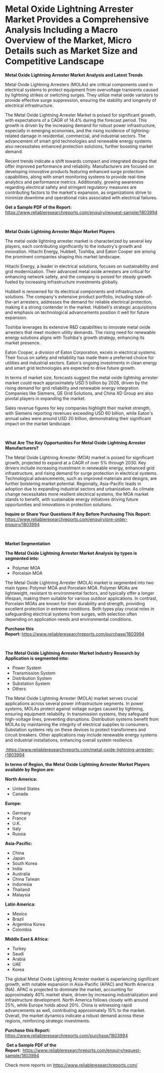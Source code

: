 <p><h1>Metal Oxide Lightning Arrester Market Provides a Comprehensive Analysis Including a Macro Overview of the Market, Micro Details such as Market Size and Competitive Landscape</h1></p><p><strong>Metal Oxide Lightning Arrester Market Analysis and Latest Trends</strong></p>
<p><p>Metal Oxide Lightning Arresters (MOLAs) are critical components used in electrical systems to protect equipment from overvoltage transients caused by lightning strikes or switching surges. They utilize metal oxide varistors to provide effective surge suppression, ensuring the stability and longevity of electrical infrastructure.</p><p>The Metal Oxide Lightning Arrester Market is poised for significant growth, with expectations of a CAGR of 14.4% during the forecast period. This growth is driven by the increasing demand for robust power infrastructure, especially in emerging economies, and the rising incidence of lightning-related damage in residential, commercial, and industrial sectors. The advancement of smart grid technologies and renewable energy systems also necessitates enhanced protection solutions, further boosting market demand.</p><p>Recent trends indicate a shift towards compact and integrated designs that offer improved performance and reliability. Manufacturers are focused on developing innovative products featuring enhanced surge protection capabilities, along with smart monitoring systems to provide real-time analytics and performance metrics. Additionally, growing awareness regarding electrical safety and stringent regulatory measures are contributing factors to the market's expansion, as organizations strive to minimize downtime and operational risks associated with electrical failures.</p></p>
<p><strong>Get a Sample PDF of the Report:&nbsp;</strong> <a href="https://www.reliableresearchreports.com/enquiry/request-sample/1803994?utm_campaign=2002&utm_medium=2&utm_source=Github&utm_content=ia&utm_term=22022025&utm_id=metal-oxide-lightning-arrester">https://www.reliableresearchreports.com/enquiry/request-sample/1803994</a></p>
<p>&nbsp;</p>
<p><strong>Metal Oxide Lightning Arrester Major Market Players</strong></p>
<p><p>The metal oxide lightning arrester market is characterized by several key players, each contributing significantly to the industry's growth and innovation. Hitachi Energy, Hubbell, Toshiba, and Eaton Cooper are among the prominent companies shaping this market landscape.</p><p>Hitachi Energy, a leader in electrical solutions, focuses on sustainability and grid modernization. Their advanced metal oxide arresters are critical for enhancing network safety, and the company is poised for steady growth fueled by increasing infrastructure investments globally.</p><p>Hubbell is renowned for its electrical components and infrastructure solutions. The company's extensive product portfolio, including state-of-the-art arresters, addresses the demand for reliable electrical protection, making it a strong contender in the market. Hubbell's strategic acquisitions and emphasis on technological advancements position it well for future expansion.</p><p>Toshiba leverages its extensive R&D capabilities to innovate metal oxide arresters that meet modern utility demands. The rising need for renewable energy solutions aligns with Toshiba's growth strategy, enhancing its market presence.</p><p>Eaton Cooper, a division of Eaton Corporation, excels in electrical systems. Their focus on safety and reliability has made them a preferred choice for utilities and industrial sectors. Eaton's ongoing investments in clean energy and smart grid technologies are expected to drive future growth.</p><p>In terms of market size, forecasts suggest the metal oxide lightning arrester market could reach approximately USD 5 billion by 2026, driven by the rising demand for grid reliability and renewable energy integration. Companies like Siemens, GE Grid Solutions, and China XD Group are also pivotal players in expanding the market.</p><p>Sales revenue figures for key companies highlight their market strength, with Siemens reporting revenues exceeding USD 60 billion, while Eaton's annual sales were around USD 20 billion, demonstrating their significant impact on the market landscape.</p></p>
<p>&nbsp;</p>
<p><strong>What Are The Key Opportunities For Metal Oxide Lightning Arrester Manufacturers?</strong></p>
<p><p>The Metal Oxide Lightning Arrester (MOA) market is poised for significant growth, projected to expand at a CAGR of over 5% through 2030. Key drivers include increasing investment in renewable energy, enhanced grid infrastructure, and rising demand for surge protection in electrical systems. Technological advancements, such as improved materials and designs, are further bolstering market potential. Regionally, Asia-Pacific leads in adoption due to expanding industrial sectors and urbanization. As climate change necessitates more resilient electrical systems, the MOA market stands to benefit, with sustainable energy initiatives driving future opportunities and innovations in protection solutions.</p></p>
<p><strong>Inquire or Share Your Questions If Any Before Purchasing This Report:</strong> <a href="https://www.reliableresearchreports.com/enquiry/pre-order-enquiry/1803994?utm_campaign=2002&utm_medium=2&utm_source=Github&utm_content=ia&utm_term=22022025&utm_id=metal-oxide-lightning-arrester">https://www.reliableresearchreports.com/enquiry/pre-order-enquiry/1803994</a></p>
<p>&nbsp;</p>
<p><strong>Market Segmentation</strong></p>
<p><strong>The Metal Oxide Lightning Arrester Market Analysis by types is segmented into:</strong></p>
<p><ul><li>Polymer MOA</li><li>Porcelain MOA</li></ul></p>
<p><p>The Metal Oxide Lightning Arrester (MOLA) market is segmented into two main types: Polymer MOA and Porcelain MOA. Polymer MOAs are lightweight, resistant to environmental factors, and typically offer a longer lifespan, making them suitable for various outdoor applications. In contrast, Porcelain MOAs are known for their durability and strength, providing excellent protection in extreme conditions. Both types play crucial roles in safeguarding electrical systems from surges, with selection often depending on application needs and environmental conditions.</p></p>
<p><strong>Purchase this Report:&nbsp;</strong><a href="https://www.reliableresearchreports.com/purchase/1803994?utm_campaign=2002&utm_medium=2&utm_source=Github&utm_content=ia&utm_term=22022025&utm_id=metal-oxide-lightning-arrester">https://www.reliableresearchreports.com/purchase/1803994</a></p>
<p>&nbsp;</p>
<p><strong>The Metal Oxide Lightning Arrester Market Industry Research by Application is segmented into:</strong></p>
<p><ul><li>Power System</li><li>Transmission System</li><li>Distribution System</li><li>Substation System</li><li>Others</li></ul></p>
<p><p>The Metal Oxide Lightning Arrester (MOLA) market serves crucial applications across several power infrastructure segments. In power systems, MOLAs protect against voltage surges caused by lightning, ensuring equipment reliability. In transmission systems, they safeguard high-voltage lines, preventing disruptions. Distribution systems benefit from MOLAs by maintaining the integrity of electrical supplies to consumers. Substation systems rely on these devices to protect transformers and circuit breakers. Other applications may include renewable energy systems and industrial installations, enhancing overall system resilience.</p></p>
<p><a href="https://www.reliableresearchreports.com/metal-oxide-lightning-arrester-r1803994?utm_campaign=2002&utm_medium=2&utm_source=Github&utm_content=ia&utm_term=22022025&utm_id=metal-oxide-lightning-arrester">&nbsp;https://www.reliableresearchreports.com/metal-oxide-lightning-arrester-r1803994</a></p>
<p><strong>In terms of Region, the Metal Oxide Lightning Arrester Market Players available by Region are:</strong></p>
<p>
    <p> <strong> North America: </strong>
        <ul>
            <li>United States</li>
            <li>Canada</li>
        </ul>
        </p> 
    <p> <strong> Europe: </strong>
        <ul>
            <li>Germany</li>
            <li>France</li>
            <li>U.K.</li>
            <li>Italy</li>
            <li>Russia</li>
        </ul>
        </p> 
    <p> <strong> Asia-Pacific: </strong>
        <ul>
            <li>China</li>
            <li>Japan</li>
            <li>South Korea</li>
            <li>India</li>
            <li>Australia</li>
            <li>China Taiwan</li>
            <li>Indonesia</li>
            <li>Thailand</li>
            <li>Malaysia</li>
        </ul>
        </p> 
    <p> <strong> Latin America: </strong>
        <ul>
            <li>Mexico</li>
            <li>Brazil</li>
            <li>Argentina Korea</li>
            <li>Colombia</li>
        </ul>
        </p> 
    <p> <strong> Middle East & Africa: </strong>
        <ul>
            <li>Turkey</li>
            <li>Saudi</li>
            <li>Arabia</li>
            <li>UAE</li>
            <li>Korea</li>
        </ul>
    </p>
    </p>
<p><p>The global Metal Oxide Lightning Arrester market is experiencing significant growth, with notable expansion in Asia-Pacific (APAC) and North America (NA). APAC is projected to dominate the market, accounting for approximately 40% market share, driven by increasing industrialization and infrastructure development. North America follows closely with around 25%, while Europe holds about 20%. China is witnessing rapid advancements as well, contributing approximately 15% to the market. Overall, the market dynamics indicate a robust demand across these regions, reinforcing strategic investments.</p></p>
<p><strong>Purchase this Report: </strong><a href="https://www.reliableresearchreports.com/purchase/1803994?utm_campaign=2002&utm_medium=2&utm_source=Github&utm_content=ia&utm_term=22022025&utm_id=metal-oxide-lightning-arrester">https://www.reliableresearchreports.com/purchase/1803994</a></p>
<p>&nbsp;<strong>Get a Sample PDF of the Report:&nbsp;&nbsp;</strong><a href="https://www.reliableresearchreports.com/enquiry/request-sample/1803994?utm_campaign=2002&utm_medium=2&utm_source=Github&utm_content=ia&utm_term=22022025&utm_id=metal-oxide-lightning-arrester">https://www.reliableresearchreports.com/enquiry/request-sample/1803994</a></p>
<p><strong></strong></p>
<p>Check more reports on <a href="https://www.reliableresearchreports.com/?utm_campaign=2002&utm_medium=2&utm_source=Github&utm_content=ia&utm_term=22022025&utm_id=metal-oxide-lightning-arrester">https://www.reliableresearchreports.com/</a></p>